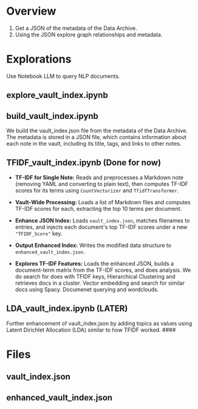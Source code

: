 # Overview

1) Get a JSON of the metadata of the Data Archive.
2) Using the JSON explore graph relationships and metadata.

# Explorations

Use Notebook LLM to query NLP documents.

## explore_vault_index.ipynb

## build_vault_index.ipynb
We build the vault_index.json file from the metadata of the Data Archive. The metadata is stored in a JSON file, which contains information about each note in the vault, including its title, tags, and links to other notes.

## TFIDF_vault_index.ipynb (Done for now)

- **TF-IDF for Single Note:** Reads and preprocesses a Markdown note (removing YAML and converting to plain text), then computes TF-IDF scores for its terms using `CountVectorizer` and `TfidfTransformer`.

- **Vault-Wide Processing:** Loads a list of Markdown files and computes TF-IDF scores for each, extracting the top 10 terms per document.

- **Enhance JSON Index:** Loads `vault_index.json`, matches filenames to entries, and injects each document's top TF-IDF scores under a new `"TFIDF_Score"` key.

- **Output Enhanced Index:** Writes the modified data structure to `enhanced_vault_index.json`.

- **Explores TF-IDF Features:** Loads the enhanced JSON, builds a document-term matrix from the TF-IDF scores, and does analysis. We do search for does with  TFIDF keys, Hierarchical Clustering
and retrieves docs in a cluster. Vector embedding and search for similar docs using Spacy. Documenet querying and wordclouds.

## LDA_vault_index.ipynb (LATER)
Further enhancement of vault_index.json by adding topics as values using Latent Dirichlet Allocation (LDA) similar to how TFIDF worked. #### 

# Files

## vault_index.json

## enhanced_vault_index.json


